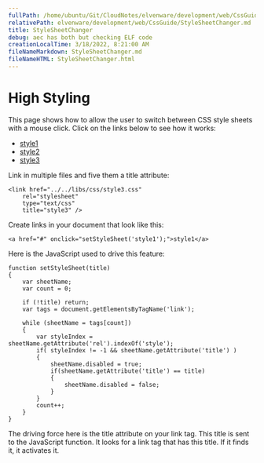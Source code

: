 ```yaml
---
fullPath: /home/ubuntu/Git/CloudNotes/elvenware/development/web/CssGuide/StyleSheetChanger.md
relativePath: elvenware/development/web/CssGuide/StyleSheetChanger.md
title: StyleSheetChanger
debug: aec has both but checking ELF code
creationLocalTime: 3/18/2022, 8:21:00 AM
fileNameMarkdown: StyleSheetChanger.md
fileNameHTML: StyleSheetChanger.html
---
```


<!-- toc -->
<!-- tocstop -->

High Styling
============

This page shows how to allow the user to switch between CSS style sheets
with a mouse click. Click on the links below to see how it works:

-   [style1](#)
-   [style2](#)
-   [style3](#)

Link in multiple files and five them a title attribute:

``` {.code}
<link href="../../libs/css/style3.css"
    rel="stylesheet"
    type="text/css"
    title="style3" />
```

Create links in your document that look like this:

``` {.code}
<a href="#" onclick="setStyleSheet('style1');">style1</a>
```

Here is the JavaScript used to drive this feature:

``` {.code}
function setStyleSheet(title)
{
    var sheetName;
    var count = 0;

    if (!title) return;
    var tags = document.getElementsByTagName('link');

    while (sheetName = tags[count])
    {
        var styleIndex = sheetName.getAttribute('rel').indexOf('style');
        if( styleIndex != -1 && sheetName.getAttribute('title') )
        {
            sheetName.disabled = true;
            if(sheetName.getAttribute('title') == title)
            {
                sheetName.disabled = false;
            }
        }
        count++;
    }  
}
```

The driving force here is the title attribute on your link tag. This
title is sent to the JavaScript function. It looks for a link tag that
has this title. If it finds it, it activates it.
